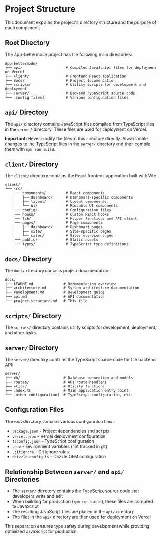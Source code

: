 # Project Structure

This document explains the project's directory structure and the purpose of each component.

## Root Directory

The App-bettermode project has the following main directories:

```
App-bettermode/
├── api/                    # Compiled JavaScript files for deployment on Vercel
├── client/                 # Frontend React application
├── docs/                   # Project documentation
├── scripts/                # Utility scripts for development and deployment
├── server/                 # Backend TypeScript source code
└── [config files]          # Various configuration files
```

## `api/` Directory

The `api/` directory contains JavaScript files compiled from TypeScript files in the `server/` directory. These files are used for deployment on Vercel.

**Important:** Never modify the files in this directory directly. Always make changes to the TypeScript files in the `server/` directory and then compile them with `npm run build`.

## `client/` Directory

The `client/` directory contains the React frontend application built with Vite.

```
client/
└── src/
    ├── components/         # React components
    │   ├── dashboard/      # Dashboard-specific components
    │   ├── layout/         # Layout components
    │   └── ui/             # Reusable UI components
    ├── config/             # Configuration files
    ├── hooks/              # Custom React hooks
    ├── lib/                # Helper functions and API client
    ├── pages/              # Page components
    │   ├── dashboard/      # Dashboard pages
    │   ├── site/           # Site-specific pages
    │   └── sites/          # Sites overview pages
    ├── public/             # Static assets
    └── types/              # TypeScript type definitions
```

## `docs/` Directory

The `docs/` directory contains project documentation:

```
docs/
├── README.md              # Documentation overview
├── architecture.md        # System architecture documentation
├── development.md         # Development guide
├── api.md                 # API documentation
└── project-structure.md   # This file
```

## `scripts/` Directory

The `scripts/` directory contains utility scripts for development, deployment, and other tasks.

## `server/` Directory

The `server/` directory contains the TypeScript source code for the backend API:

```
server/
├── db/                    # Database connection and models
├── routes/                # API route handlers
├── utils/                 # Utility functions
├── index.ts               # Main application entry point
└── [other configuration]  # TypeScript configuration, etc.
```

## Configuration Files

The root directory contains various configuration files:

- `package.json` - Project dependencies and scripts
- `vercel.json` - Vercel deployment configuration
- `tsconfig.json` - TypeScript configuration
- `.env` - Environment variables (not tracked in git)
- `.gitignore` - Git ignore rules
- `drizzle.config.ts` - Drizzle ORM configuration

## Relationship Between `server/` and `api/` Directories

- The `server/` directory contains the TypeScript source code that developers write and edit
- When building for production (`npm run build`), these files are compiled to JavaScript
- The resulting JavaScript files are placed in the `api/` directory
- The files in the `api/` directory are then used for deployment on Vercel

This separation ensures type safety during development while providing optimized JavaScript for production. 